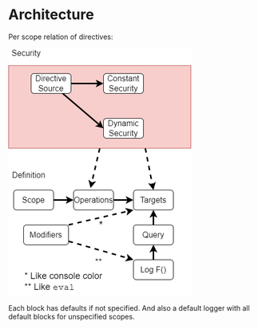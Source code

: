# Architecture

Per scope relation of directives:

![img](./images/arch/blocks.drawio.png)

Each block has defaults if not specified. And also a default logger with all default blocks for unspecified scopes.
